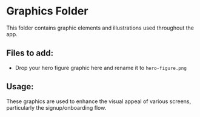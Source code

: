 # Graphics Folder

This folder contains graphic elements and illustrations used throughout the app.

## Files to add:
- Drop your hero figure graphic here and rename it to `hero-figure.png`

## Usage:
These graphics are used to enhance the visual appeal of various screens, particularly the signup/onboarding flow.
